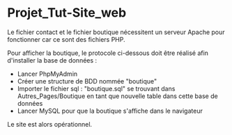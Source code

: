 # Projet_Tut-Site_web

Le fichier contact et le fichier boutique nécessitent un serveur Apache pour fonctionner car ce sont des fichiers PHP.

Pour afficher la boutique, le protocole ci-dessous doit être réalisé afin d'installer la base de données :

- Lancer PhpMyAdmin
- Créer une structure de BDD nommée "boutique"
- Importer le fichier sql : "boutique.sql" se trouvant dans Autres_Pages/Boutique en tant que nouvelle table dans cette base de données
- Lancer MySQL pour que la boutique s'affiche dans le navigateur

Le site est alors opérationnel.

